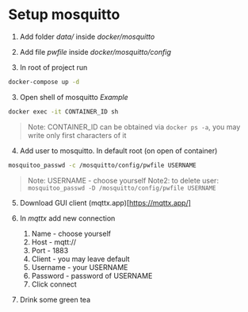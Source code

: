 # Setup mosquitto

1. Add folder _data/_ inside _docker/mosquitto_

2. Add file _pwfile_ inside _docker/mosquitto/config_

3. In root of project run

```sh
docker-compose up -d
```

3. Open shell of mosquitto
   _Example_

```sh
docker exec -it CONTAINER_ID sh
```

> Note: CONTAINER_ID can be obtained via `docker ps -a`, you may write only first characters of it

4. Add user to mosquitto. In default root (on open of container)

```sh
mosquitoo_passwd -c /mosquitto/config/pwfile USERNAME
```

> Note: USERNAME - choose yourself
> Note2: to delete user: `mosquitoo_passwd -D /mosquitto/config/pwfile USERNAME`

5. Download GUI client (mqttx.app)[https://mqttx.app/]

6. In _mqttx_ add new connection

   1. Name - choose yourself
   2. Host - mqtt://
   3. Port - 1883
   4. Client - you may leave default
   5. Username - your USERNAME
   6. Password - password of USERNAME
   7. Click connect

7. Drink some green tea
